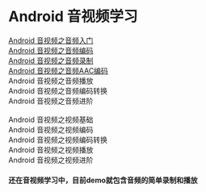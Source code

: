 # Android 音视频学习
[Android 音视频之音频入门](https://www.jianshu.com/p/916813e847d3)<br/>
[Android 音视频之音频编码](https://www.jianshu.com/p/e2dcbdfdf97e)<br/>
[Android 音视频之音频录制](https://www.jianshu.com/p/0dc3ce1ed626)<br/>
[Android 音视频之音频AAC编码](https://www.jianshu.com/p/5c09cae5ce64)<br/>
Android 音视频之音频播放<br/>
Android 音视频之音频编码转换<br/>
Android 音视频之音频进阶<br/>
<br/>
Android 音视频之视频基础<br/>
Android 音视频之视频编码<br/>
Android 音视频之视频编码转换<br/>
Android 音视频之视频播放<br/>
Android 音视频之视频进阶<br/>

#### 还在音视频学习中，目前demo就包含音频的简单录制和播放
